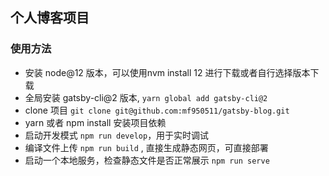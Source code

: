 ## 个人博客项目

### 使用方法

- 安装 node@12 版本，可以使用nvm install 12 进行下载或者自行选择版本下载
- 全局安装 gatsby-cli@2 版本, `yarn global add gatsby-cli@2`
- clone 项目 `git clone git@github.com:mf950511/gatsby-blog.git`
- yarn 或者 npm install 安装项目依赖
- 启动开发模式 `npm run develop`，用于实时调试
- 编译文件上传 `npm run build` , 直接生成静态网页，可直接部署
- 启动一个本地服务，检查静态文件是否正常展示 `npm run serve`